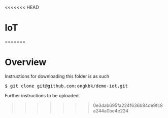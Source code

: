 <<<<<<< HEAD
# IoT
=======
# Overview
Instructions for downloading this folder is as such

<pre>
$ git clone git@github.com:ongkbk/demo-iot.git
</pre>

Further instructions to be uploaded.

>>>>>>> 0e3dab695fa224f636b84de9fc8a244a0be4e224
